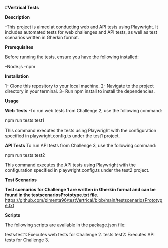 #**Vertrical Tests**

**Description**

-This project is aimed at conducting web and API tests using Playwright. It includes automated tests for web challenges and API tests, as well as test scenarios written in Gherkin format.

**Prerequisites**

Before running the tests, ensure you have the following installed:

-Node.js
-npm

**Installation**

1- Clone this repository to your local machine.
2- Navigate to the project directory in your terminal.
3- Run npm install to install the dependencies.

**Usage**

**Web Tests**
-To run web tests from Challenge 2, use the following command:

npm run tests:test1

This command executes the tests using Playwright with the configuration specified in playwright.config.ts under the test1 project.

**API Tests**
To run API tests from Challenge 3, use the following command:

npm run tests:test2

This command executes the API tests using Playwright with the configuration specified in playwright.config.ts under the test2 project.

**Test Scenarios**

**Test scenarios for Challenge 1 are written in Gherkin format and can be found in the testscenariosPrototype.txt file.**
<https://github.com/pimenta96/testVertrical/blob/main/testscenariosPrototype.txt>

**Scripts**

The following scripts are available in the package.json file:

tests:test1: Executes web tests for Challenge 2.
tests:test2: Executes API tests for Challenge 3.
